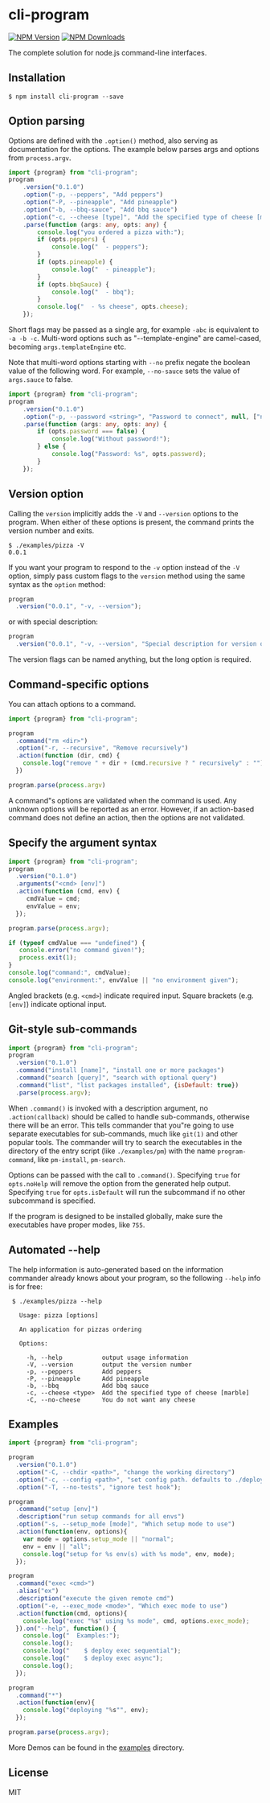 # cli-program

[![NPM Version](http://img.shields.io/npm/v/cli-program.svg?style=flat)](https://www.npmjs.org/package/cli-program)
[![NPM Downloads](https://img.shields.io/npm/dm/cli-program.svg?style=flat)](https://www.npmjs.org/package/cli-program)

The complete solution for node.js command-line interfaces.

## Installation

    $ npm install cli-program --save

## Option parsing

Options are defined with the `.option()` method, also serving as documentation for the options. The example below parses args and options from `process.argv`.

```ts
import {program} from "cli-program";
program
    .version("0.1.0")
    .option("-p, --peppers", "Add peppers")
    .option("-P, --pineapple", "Add pineapple")
    .option("-b, --bbq-sauce", "Add bbq sauce")
    .option("-c, --cheese [type]", "Add the specified type of cheese [marble]", "marble")
    .parse(function (args: any, opts: any) {
        console.log("you ordered a pizza with:");
        if (opts.peppers) {
            console.log("  - peppers");
        }
        if (opts.pineapple) {
            console.log("  - pineapple");
        }
        if (opts.bbqSauce) {
            console.log("  - bbq");
        }
        console.log("  - %s cheese", opts.cheese);
    });
```

Short flags may be passed as a single arg, for example `-abc` is equivalent to `-a -b -c`. Multi-word options such as "--template-engine" are camel-cased, becoming `args.templateEngine` etc.

Note that multi-word options starting with `--no` prefix negate the boolean value of the following word. For example, `--no-sauce` sets the value of `args.sauce` to false.

```ts
import {program} from "cli-program";
program
    .version("0.1.0")
    .option("-p, --password <string>", "Password to connect", null, ["no", "without"])
    .parse(function (args: any, opts: any) {
        if (opts.password === false) {
            console.log("Without password!");
        } else {
            console.log("Password: %s", opts.password);
        }
    });
```

## Version option

Calling the `version` implicitly adds the `-V` and `--version` options to the program.
When either of these options is present, the command prints the version number and exits.

```
$ ./examples/pizza -V
0.0.1
```

If you want your program to respond to the `-v` option instead of the `-V` option, simply pass custom flags to the `version` method using the same syntax as the `option` method:

```ts
program
  .version("0.0.1", "-v, --version");
```

or with special description:

```ts
program
  .version("0.0.1", "-v, --version", "Special description for version option");
```


The version flags can be named anything, but the long option is required.

## Command-specific options

You can attach options to a command.

```js
import {program} from "cli-program";

program
  .command("rm <dir>")
  .option("-r, --recursive", "Remove recursively")
  .action(function (dir, cmd) {
    console.log("remove " + dir + (cmd.recursive ? " recursively" : ""))
  })

program.parse(process.argv)
```

A command"s options are validated when the command is used. Any unknown options will be reported as an error. However, if an action-based command does not define an action, then the options are not validated.

## Specify the argument syntax

```js
import {program} from "cli-program";
program
  .version("0.1.0")
  .arguments("<cmd> [env]")
  .action(function (cmd, env) {
     cmdValue = cmd;
     envValue = env;
  });

program.parse(process.argv);

if (typeof cmdValue === "undefined") {
   console.error("no command given!");
   process.exit(1);
}
console.log("command:", cmdValue);
console.log("environment:", envValue || "no environment given");
```
Angled brackets (e.g. `<cmd>`) indicate required input. Square brackets (e.g. `[env]`) indicate optional input.

## Git-style sub-commands

```js
import {program} from "cli-program";
program
  .version("0.1.0")
  .command("install [name]", "install one or more packages")
  .command("search [query]", "search with optional query")
  .command("list", "list packages installed", {isDefault: true})
  .parse(process.argv);
```

When `.command()` is invoked with a description argument, no `.action(callback)` should be called to handle sub-commands, otherwise there will be an error. This tells commander that you"re going to use separate executables for sub-commands, much like `git(1)` and other popular tools.
The commander will try to search the executables in the directory of the entry script (like `./examples/pm`) with the name `program-command`, like `pm-install`, `pm-search`.

Options can be passed with the call to `.command()`. Specifying `true` for `opts.noHelp` will remove the option from the generated help output. Specifying `true` for `opts.isDefault` will run the subcommand if no other subcommand is specified.

If the program is designed to be installed globally, make sure the executables have proper modes, like `755`.

## Automated --help

 The help information is auto-generated based on the information commander already knows about your program, so the following `--help` info is for free:

```
 $ ./examples/pizza --help

   Usage: pizza [options]

   An application for pizzas ordering

   Options:

     -h, --help           output usage information
     -V, --version        output the version number
     -p, --peppers        Add peppers
     -P, --pineapple      Add pineapple
     -b, --bbq            Add bbq sauce
     -c, --cheese <type>  Add the specified type of cheese [marble]
     -C, --no-cheese      You do not want any cheese

```

## Examples

```js
import {program} from "cli-program";

program
  .version("0.1.0")
  .option("-C, --chdir <path>", "change the working directory")
  .option("-c, --config <path>", "set config path. defaults to ./deploy.conf")
  .option("-T, --no-tests", "ignore test hook");

program
  .command("setup [env]")
  .description("run setup commands for all envs")
  .option("-s, --setup_mode [mode]", "Which setup mode to use")
  .action(function(env, options){
    var mode = options.setup_mode || "normal";
    env = env || "all";
    console.log("setup for %s env(s) with %s mode", env, mode);
  });

program
  .command("exec <cmd>")
  .alias("ex")
  .description("execute the given remote cmd")
  .option("-e, --exec_mode <mode>", "Which exec mode to use")
  .action(function(cmd, options){
    console.log("exec "%s" using %s mode", cmd, options.exec_mode);
  }).on("--help", function() {
    console.log("  Examples:");
    console.log();
    console.log("    $ deploy exec sequential");
    console.log("    $ deploy exec async");
    console.log();
  });

program
  .command("*")
  .action(function(env){
    console.log("deploying "%s"", env);
  });

program.parse(process.argv);
```

More Demos can be found in the [examples](https://github.com/tj/cli-program/tree/master/examples) directory.

## License

MIT
